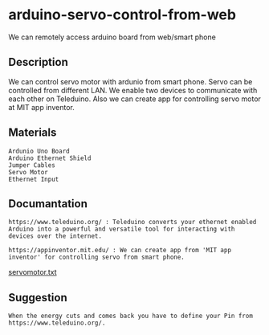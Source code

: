 # arduino-servo-control-from-web
We can remotely access arduino board from web/smart phone
## Description
We can control servo motor with ardunio from smart phone. Servo can be controlled from different LAN. We enable two devices to communicate with each other on Teleduino. Also we can create app for controlling servo motor at MIT app inventor.

## Materials
```
Ardunio Uno Board
Arduino Ethernet Shield
Jumper Cables
Servo Motor 
Ethernet Input

```
## Documantation
```
https://www.teleduino.org/ : Teleduino converts your ethernet enabled Arduino into a powerful and versatile tool for interacting with devices over the internet. 

```

```
https://appinventor.mit.edu/ : We can create app from 'MIT app inventor' for controlling servo from smart phone.

```
[servomotor.txt](https://github.com/bicerkemal/arduino-servo-control-from-web/files/6093473/servomotor.txt)


## Suggestion
```
When the energy cuts and comes back you have to define your Pin from https://www.teleduino.org/.

